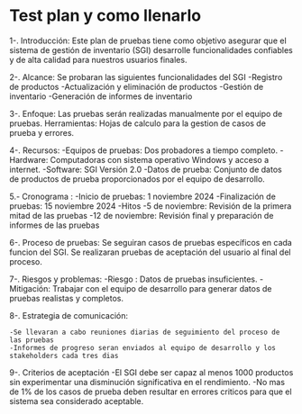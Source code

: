 # Test plan y como llenarlo

1-. Introducción:
Este plan de pruebas tiene como objetivo asegurar que el sistema de gestión de inventario (SGI) desarrolle funcionalidades confiables y de alta calidad para nuestros usuarios finales.

2-. Alcance:
Se probaran las siguientes funcionalidades del SGI
    -Registro de productos
    -Actualización y eliminación de productos
    -Gestión de inventario
    -Generación de informes de inventario

3-. Enfoque:
Las pruebas serán realizadas manualmente por el equipo de pruebas. 
Herramientas: Hojas de calculo para la gestion de casos de prueba y errores.

4-. Recursos:
    -Equipos de pruebas: Dos probadores a tiempo completo.
    -Hardware: Computadoras con sistema operativo Windows y acceso a internet.
    -Software: SGI Versión 2.0
    -Datos de prueba: Conjunto de datos de productos de prueba proporcionados por el equipo de desarrollo.

5.- Cronograma :
    -Inicio de pruebas: 1 noviembre 2024
    -Finalización de pruebas: 15 noviembre 2024
    -Hitos
        -5 de noviembre: Revisión de la primera mitad de las pruebas
        -12 de noviembre: Revisión final y preparación de informes de las pruebas

6-. Proceso de pruebas:
Se seguiran casos de pruebas específicos en cada funcion del SGI. Se realizaran pruebas de aceptación del usuario al final del proceso.

7-. Riesgos y problemas:
    -Riesgo : Datos de pruebas insuficientes.
    -Mitigación: Trabajar con el equipo de desarrollo para generar datos de pruebas realistas y completos.

8-. Estrategia de comunicación:

    -Se llevaran a cabo reuniones diarias de seguimiento del proceso de las pruebas
    -Informes de progreso seran enviados al equipo de desarrollo y los stakeholders cada tres dias

9-. Criterios de aceptación
    -El SGI debe ser capaz al menos 1000 productos sin experimentar una disminución significativa en el rendimiento.
    -No mas de 1% de los casos de prueba deben resultar en errores criticos para que el sistema sea considerado aceptable.     